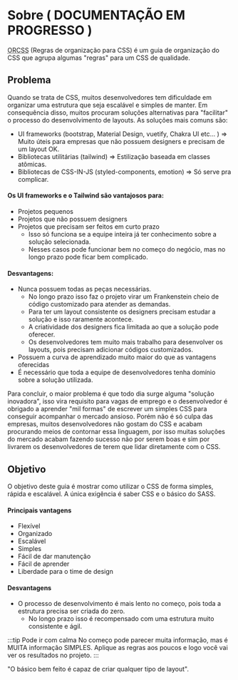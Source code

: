 # Sobre ( DOCUMENTAÇÃO EM PROGRESSO )
<abbr title="Regras de organização para CSS">ORCSS</abbr> (Regras de organização para CSS) é um guia de organização do CSS que agrupa algumas "regras" para um CSS de qualidade.

## Problema
Quando se trata de CSS, muitos desenvolvedores tem dificuldade em organizar uma estrutura que seja escalável e simples de manter. Em consequência disso, muitos procuram soluções alternativas para "facilitar" o processo do desenvolvimento de layouts. As soluções mais comuns são:
* UI frameworks (bootstrap, Material Design, vuetify, Chakra UI etc... ) => Muito úteis para empresas que não possuem designers e precisam de um layout OK.
* Bibliotecas utilitárias (tailwind) => Estilização baseada em classes atômicas.
* Bibliotecas de CSS-IN-JS (styled-components, emotion) => Só serve pra complicar.

#### Os UI frameworks e o Tailwind são vantajosos para:
* Projetos pequenos
* Projetos que não possuem designers
* Projetos que precisam ser feitos em curto prazo
  * Isso só funciona se a equipe inteira já ter conhecimento sobre a solução selecionada.
  * Nesses casos pode funcionar bem no começo do negócio, mas no longo prazo pode ficar bem complicado.
  
#### Desvantagens:
* Nunca possuem todas as peças necessárias. 
  * No longo prazo isso faz o projeto virar um Frankenstein cheio de código customizado para atender as demandas.
  * Para ter um layout consistente os designers precisam estudar a solução e isso raramente acontece. 
  * A criatividade dos designers fica limitada ao que a solução pode oferecer.
  * Os desenvolvedores tem muito mais trabalho para desenvolver os layouts, pois precisam adicionar códigos customizados.
* Possuem a curva de aprendizado muito maior do que as vantagens oferecidas
* É necessário que toda a equipe de desenvolvedores tenha domínio sobre a solução utilizada.

Para concluir, o maior problema é que todo dia surge alguma "solução inovadora", isso vira requisito para vagas de emprego e o desenvolvedor é obrigado a aprender "mil formas" de escrever um simples CSS para conseguir acompanhar o mercado ansioso. Porém não é só culpa das empresas, muitos desenvolvedores não gostam do CSS e acabam procurando meios de contornar essa linguagem, por isso muitas soluções do mercado acabam fazendo sucesso não por serem boas e sim por livrarem os desenvolvedores de terem que lidar diretamente com o CSS.

## Objetivo
O objetivo deste guia é mostrar como utilizar o CSS de forma simples, rápida e escalável. A única exigência é saber CSS e o básico do SASS.  

#### Principais vantagens
- Flexível
- Organizado
- Escalável
- Simples
- Fácil de dar manutenção
- Fácil de aprender
- Liberdade para o time de design

#### Desvantagens
- O processo de desenvolvimento é mais lento no começo, pois toda a estrutura precisa ser criada do zero. 
  - No longo prazo isso é recompensado com uma estrutura muito consistente e ágil.

:::tip Pode ir com calma
No começo pode parecer muita informação, mas é MUITA informação SIMPLES. Aplique as regras aos poucos e logo você vai ver os resultados no projeto.
:::

"O básico bem feito é capaz de criar qualquer tipo de layout". 
